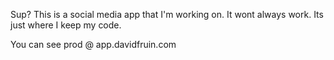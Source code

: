Sup? This is a social media app that I'm working on.
It wont always work. Its just where I keep my code.

You can see prod @ app.davidfruin.com
